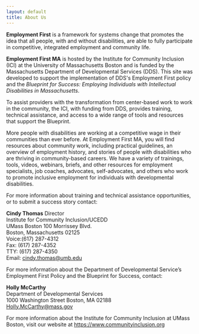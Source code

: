 ```yaml
---
layout: default
title: About Us
---
```


**Employment First** is a framework for systems change that promotes the idea that all people, with and without disabilities, are able to fully participate in competitive, integrated employment and community life.  

**Employment First MA** is hosted by the Institute for Community Inclusion (ICI) at the University of Massachusetts Boston and is funded by the Massachusetts Department of Developmental Services (DDS). This site was developed to support the implementation of DDS's Employment First policy and the <i>Blueprint for Success: Employing Individuals with Intellectual Disabilities in Massachusetts</i>.   

To assist providers with the transformation from center-based work to work in the community, the ICI, with funding from DDS, provides training, technical assistance, and access to a wide range of tools and resources that support the Blueprint.  

More people with disabilities are working at a competitive wage in their communities than ever before. At Employment First MA, you will find resources about community work, including practical guidelines, an overview of employment history, and stories of people with disabilities who are thriving in community-based careers. We have a variety of trainings, tools, videos, webinars, briefs, and other resources for employment specialists, job coaches, advocates, self-advocates, and others who work to promote inclusive employment for individuals with developmental disabilities.  

For more information about training and technical assistance opportunities, or to submit a success story contact:  

**Cindy Thomas**
Director  
Institute for Community Inclusion/UCEDD  
UMass Boston 
100 Morrissey Blvd.  
Boston, Massachusetts 02125  
Voice:(617) 287-4312  
Fax: (617) 287-4352  
TTY: (617) 287-4350  
Email: <a href="mailto:cindy.thomas@umb.edu">cindy.thomas@umb.edu</a>

For more information about the Department of Developmental Service’s Employment First Policy and the Blueprint for Success, contact:  

**Holly McCarthy**  
Department of Developmental Services  
1000 Washington Street 
Boston, MA 02188  
<a href="mailto:Holly.McCarthy@mass.gov">Holly.McCarthy@mass.gov</a>

For more information about the Institute for Community Inclusion at UMass Boston, visit our website at <a href="https://www.communityinclusion.org">https://www.communityinclusion.org </a>

